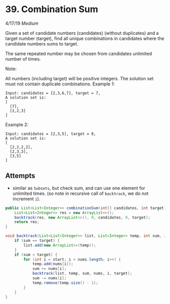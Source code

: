 # 39. Combination Sum
4/17/19
*Medium*

Given a set of candidate numbers (candidates) (without duplicates) and a target number (target), find all unique combinations in candidates where the candidate numbers sums to target.

The same repeated number may be chosen from candidates unlimited number of times.

Note:

All numbers (including target) will be positive integers.
The solution set must not contain duplicate combinations.
Example 1:
```
Input: candidates = [2,3,6,7], target = 7,
A solution set is:
[
  [7],
  [2,2,3]
]
```
Example 2:
```
Input: candidates = [2,3,5], target = 8,
A solution set is:
[
  [2,2,2,2],
  [2,3,3],
  [3,5]
]
```

## Attempts
- similar as `Subsets`, but check sum, and can use one element for unlimited times. (so note in recursive call of `backtrack`, we do not increment `i`).
```Java
public List<List<Integer>> combinationSum(int[] candidates, int target) {
    List<List<Integer>> res = new ArrayList<>();
    backtrack(res, new ArrayList<>(), 0, candidates, 0, target);
    return res;
}

void backtrack(List<List<Integer>> list, List<Integer> temp, int sum, int[] nums, int start, int target) {
    if (sum == target) {
        list.add(new ArrayList<>(temp));
    }
    if (sum < target) {
        for (int i = start; i < nums.length; i++) {
            temp.add(nums[i]);
            sum += nums[i];
            backtrack(list, temp, sum, nums, i, target);
            sum -= nums[i];
            temp.remove(temp.size() - 1);
        }
    }
}
```
